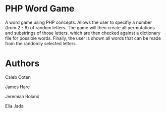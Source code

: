 # PHP Word Game
A word game using PHP concepts. Allows the user to specifiy a number (from 2 - 6) of random letters. The game will then create all permutations and substrings of those letters, which are then checked against a dictionary file for possible words. Finally, the user is shown all words that can be made from the randomly selected letters.


# Authors
Caleb Ooten

James Hare

Jeremiah Roland

Elia Jada

